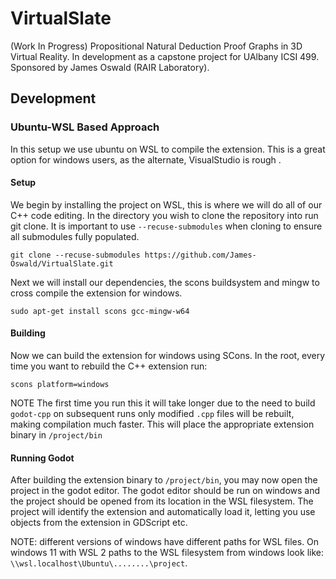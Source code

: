 # VirtualSlate

(Work In Progress) Propositional Natural Deduction Proof Graphs in 3D Virtual Reality. In development as a capstone project for UAlbany ICSI 499. Sponsored by James Oswald (RAIR Laboratory). 

## Development

### Ubuntu-WSL Based Approach
In this setup we use ubuntu on WSL to compile the extension. This is a great option 
for windows users, as the alternate, VisualStudio is rough . 
#### Setup
We begin by installing the project on WSL, this is where we will do all of our C++ code editing. 
In the directory you wish to clone the repository into run git clone. 
It is important to use `--recuse-submodules` when cloning to ensure all submodules fully populated. 
```shell
git clone --recuse-submodules https://github.com/James-Oswald/VirtualSlate.git
```
Next we will install our dependencies, the scons buildsystem and mingw to cross compile the extension for windows.  
```shell
sudo apt-get install scons gcc-mingw-w64
```

#### Building
Now we can build the extension for windows using SCons. In the root, every time you want to rebuild the C++ extension run:
```shell
scons platform=windows
```
NOTE The first time you run this it will take longer due to the need to build `godot-cpp` on subsequent runs only modified `.cpp` files will be rebuilt, making compilation much faster.
This will place the appropriate extension binary in `/project/bin`

#### Running Godot
After building the extension binary to `/project/bin`, you may now open the project in the godot editor. The godot editor should be run on windows and the project should be opened from its location
in the WSL filesystem. The project will identify the extension and automatically load it, letting you use objects from the extension in GDScript etc. 

NOTE: different versions of windows have different paths for WSL files. On windows 11 with WSL 2 paths to the WSL filesystem from windows look like: `\\wsl.localhost\Ubuntu\........\project`.